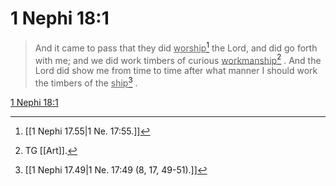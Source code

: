 # 1 Nephi 18:1

> And it came to pass that they did <u>worship</u>[^a] the Lord, and did go forth with me; and we did work timbers of curious <u>workmanship</u>[^b] . And the Lord did show me from time to time after what manner I should work the timbers of the <u>ship</u>[^c] .

[1 Nephi 18:1](https://www.churchofjesuschrist.org/study/scriptures/bofm/1-ne/18?lang=eng&id=p1#p1)


[^a]: [[1 Nephi 17.55|1 Ne. 17:55.]]
[^b]: TG [[Art]].
[^c]: [[1 Nephi 17.49|1 Ne. 17:49 (8, 17, 49-51).]]
